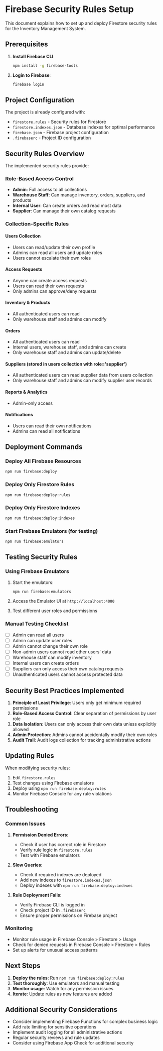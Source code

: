 # Firebase Security Rules Setup

This document explains how to set up and deploy Firestore security rules for the Inventory Management System.

## Prerequisites

1. **Install Firebase CLI**:
   ```bash
   npm install -g firebase-tools
   ```

2. **Login to Firebase**:
   ```bash
   firebase login
   ```

## Project Configuration

The project is already configured with:
- `firestore.rules` - Security rules for Firestore
- `firestore.indexes.json` - Database indexes for optimal performance
- `firebase.json` - Firebase project configuration
- `.firebaserc` - Project ID configuration

## Security Rules Overview

The implemented security rules provide:

### Role-Based Access Control
- **Admin**: Full access to all collections
- **Warehouse Staff**: Can manage inventory, orders, suppliers, and products
- **Internal User**: Can create orders and read most data
- **Supplier**: Can manage their own catalog requests

### Collection-Specific Rules

#### Users Collection
- Users can read/update their own profile
- Admins can read all users and update roles
- Users cannot escalate their own roles

#### Access Requests
- Anyone can create access requests
- Users can read their own requests
- Only admins can approve/deny requests

#### Inventory & Products
- All authenticated users can read
- Only warehouse staff and admins can modify

#### Orders
- All authenticated users can read
- Internal users, warehouse staff, and admins can create
- Only warehouse staff and admins can update/delete

#### Suppliers (stored in users collection with role='supplier')
- All authenticated users can read supplier data from users collection
- Only warehouse staff and admins can modify supplier user records

#### Reports & Analytics
- Admin-only access

#### Notifications
- Users can read their own notifications
- Admins can read all notifications

## Deployment Commands

### Deploy All Firebase Resources
```bash
npm run firebase:deploy
```

### Deploy Only Firestore Rules
```bash
npm run firebase:deploy:rules
```

### Deploy Only Firestore Indexes
```bash
npm run firebase:deploy:indexes
```

### Start Firebase Emulators (for testing)
```bash
npm run firebase:emulators
```

## Testing Security Rules

### Using Firebase Emulators
1. Start the emulators:
   ```bash
   npm run firebase:emulators
   ```

2. Access the Emulator UI at `http://localhost:4000`

3. Test different user roles and permissions

### Manual Testing Checklist

- [ ] Admin can read all users
- [ ] Admin can update user roles
- [ ] Admin cannot change their own role
- [ ] Non-admin users cannot read other users' data
- [ ] Warehouse staff can modify inventory
- [ ] Internal users can create orders
- [ ] Suppliers can only access their own catalog requests
- [ ] Unauthenticated users cannot access protected data

## Security Best Practices Implemented

1. **Principle of Least Privilege**: Users only get minimum required permissions
2. **Role-Based Access Control**: Clear separation of permissions by user role
3. **Data Isolation**: Users can only access their own data unless explicitly allowed
4. **Admin Protection**: Admins cannot accidentally modify their own roles
5. **Audit Trail**: Audit logs collection for tracking administrative actions

## Updating Rules

When modifying security rules:

1. Edit `firestore.rules`
2. Test changes using Firebase emulators
3. Deploy using `npm run firebase:deploy:rules`
4. Monitor Firebase Console for any rule violations

## Troubleshooting

### Common Issues

1. **Permission Denied Errors**:
   - Check if user has correct role in Firestore
   - Verify rule logic in `firestore.rules`
   - Test with Firebase emulators

2. **Slow Queries**:
   - Check if required indexes are deployed
   - Add new indexes to `firestore.indexes.json`
   - Deploy indexes with `npm run firebase:deploy:indexes`

3. **Rule Deployment Fails**:
   - Verify Firebase CLI is logged in
   - Check project ID in `.firebaserc`
   - Ensure proper permissions on Firebase project

### Monitoring

- Monitor rule usage in Firebase Console > Firestore > Usage
- Check for denied requests in Firebase Console > Firestore > Rules
- Set up alerts for unusual access patterns

## Next Steps

1. **Deploy the rules**: Run `npm run firebase:deploy:rules`
2. **Test thoroughly**: Use emulators and manual testing
3. **Monitor usage**: Watch for any permission issues
4. **Iterate**: Update rules as new features are added

## Additional Security Considerations

- Consider implementing Firebase Functions for complex business logic
- Add rate limiting for sensitive operations
- Implement audit logging for all administrative actions
- Regular security reviews and rule updates
- Consider using Firebase App Check for additional security